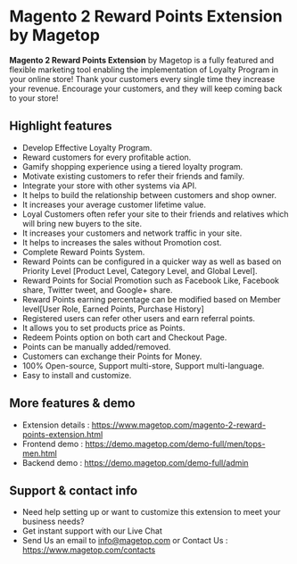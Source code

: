 # Magento 2 Reward Points Extension by Magetop

**Magento 2 Reward Points Extension** by Magetop is a fully featured and flexible marketing tool enabling the implementation of Loyalty Program in your online store! Thank your customers every single time they increase your revenue. Encourage your customers, and they will keep coming back to your store!

## Highlight features

- Develop Effective Loyalty Program.
- Reward customers for every profitable action.
- Gamify shopping experience using a tiered loyalty program.
- Motivate existing customers to refer their friends and family.
- Integrate your store with other systems via API.
- It helps to build the relationship between customers and shop owner.
- It increases your average customer lifetime value.
- Loyal Customers often refer your site to their friends and relatives which will bring new buyers to the site.
- It increases your customers and network traffic in your site.
- It helps to increases the sales without Promotion cost.
- Complete Reward Points System.
- Reward Points can be configured in a quicker way as well as based on Priority Level [Product Level, Category Level, and Global Level].
- Reward Points for Social Promotion such as Facebook Like, Facebook share, Twitter tweet, and Google+ share.
- Reward Points earning percentage can be modified based on Member level[User Role, Earned Points, Purchase History]
- Registered users can refer other users and earn referral points.
- It allows you to set products price as Points.
- Redeem Points option on both cart and Checkout Page.
- Points can be manually added/removed.
- Customers can exchange their Points for Money.
- 100% Open-source, Support multi-store, Support multi-language.
- Easy to install and customize.

## More features & demo

- Extension details : https://www.magetop.com/magento-2-reward-points-extension.html
- Frontend demo : https://demo.magetop.com/demo-full/men/tops-men.html
- Backend demo : https://demo.magetop.com/demo-full/admin

## Support & contact info

- Need help setting up or want to customize this extension to meet your business needs? 
- Get instant support with our Live Chat
- Send Us an email to info@magetop.com or Contact Us : https://www.magetop.com/contacts
